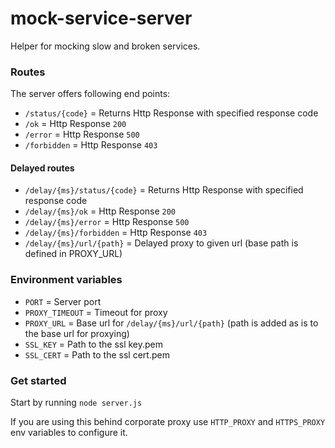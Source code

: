 # mock-service-server

Helper for mocking slow and broken services.

### Routes

The server offers following end points:

* `/status/{code}`              = Returns Http Response with specified response code
* `/ok`                         = Http Response `200`
* `/error`                      = Http Response `500`
* `/forbidden`                  = Http Response `403`

#### Delayed routes

* `/delay/{ms}/status/{code}`   = Returns Http Response with specified response code
* `/delay/{ms}/ok`              = Http Response `200`
* `/delay/{ms}/error`           = Http Response `500`
* `/delay/{ms}/forbidden`       = Http Response `403`
* `/delay/{ms}/url/{path}`      = Delayed proxy to given url (base path is defined in PROXY_URL)

### Environment variables

* `PORT`                        = Server port
* `PROXY_TIMEOUT`               = Timeout for proxy
* `PROXY_URL`                   = Base url for `/delay/{ms}/url/{path}` (path is added as is to the base url for proxying)
* `SSL_KEY`                     = Path to the ssl key.pem
* `SSL_CERT`                    = Path to the ssl cert.pem

### Get started

Start by running `node server.js`

If you are using this behind corporate proxy use `HTTP_PROXY` and `HTTPS_PROXY` env variables to configure it.
